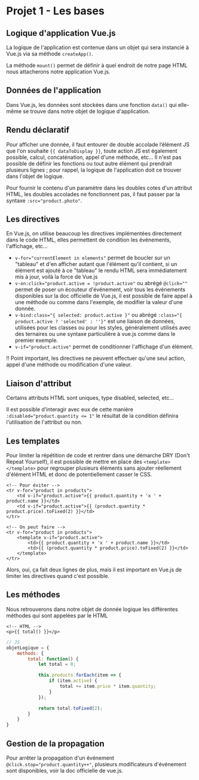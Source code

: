 # Projet 1 - Les bases

## Logique d'application Vue.js

La logique de l'application est contenue dans un objet qui sera instancié à Vue.js via sa méthode `createApp()`.

La méthode `mount()` permet de définir à quel endroit de notre page HTML nous attacherons notre application Vue.js.

## Données de l'application

Dans Vue.js, les données sont stockées dans une fonction `data()` qui elle-même se trouve dans notre objet de logique d'application.

## Rendu déclaratif

Pour afficher une donnée, il faut entourer de double accolade l’élément JS que l'on souhaite `{{ dataToDisplay }}`, toute action JS est également possible, calcul, concaténation, appel d'une méthode, etc... Il n'est pas possible de définir les fonctions ou tout autre élément qui prendrait plusieurs lignes ; pour rappel, la logique de l'application doit ce trouver dans l'objet de logique.

Pour fournir le contenu d'un paramètre dans les doubles cotes d'un attribut HTML, les doubles accolades ne fonctionnent pas, il faut passer par la syntaxe `:src="product.photo"`.

## Les directives

En Vue.js, on utilise beaucoup les directives implémentées directement dans le code HTML, elles permettent de condition les événements, l'affichage, etc...

- `v-for="currentElement in elements"` permet de boucler sur un "tableau" et d'en afficher autant que l'élément qu'il contient, si un élément est ajouté à ce "tableau" le rendu HTML sera immédiatement mis à jour, voilà la force de Vue.js
- `v-on:click="product.active = !product.active"` ou abrégé `@click=""` permet de poser un écouteur d'événement, voir tous les événements disponibles sur la doc officielle de Vue.js, il est possible de faire appel à une méthode ou comme dans l'exemple, de modifier la valeur d'une donnée.
- `v-bind:class="{ selected: product.active }"` ou abrégé `:class="{ product.active ? 'selected' : ''}"` est une liaison de données, utilisées pour les classes ou pour les styles, généralement utilisés avec des ternaires ou une syntaxe particulière à vue.js comme dans le premier exemple.
- `v-if="product.active"` permet de conditionner l'affichage d'un élément.

!! Point important, les directives ne peuvent effectuer qu'une seul action, appel d'une méthode ou modification d'une valeur.

## Liaison d'attribut

Certains attributs HTML sont uniques, type disabled, selected, etc...

Il est possible d’interagir avec eux de cette manière `:disabled="product.quantity <= 1"` le résultat de la condition définira l'utilisation de l'attribut ou non.

## Les templates

Pour limiter la répétition de code et rentrer dans une démarche DRY (Don't Repeat Yourself), il est possible de mettre en place des `<template></template>` pour regrouper plusieurs éléments sans ajouter réellement d'élément HTML et donc de potentiellement casser le CSS.

```vue
<!-- Pour éviter -->
<tr v-for="product in products">
    <td v-if="product.active">{{ product.quantity + 'x ' + product.name }}</td>
    <td v-if="product.active">{{ (product.quantity * product.price).toFixed(2) }}</td>
</tr>

<!-- On peut faire -->
<tr v-for="product in products">
    <template v-if="product.active">
        <td>{{ product.quantity + 'x ' + product.name }}</td>
        <td>{{ (product.quantity * product.price).toFixed(2) }}</td>
    </template>
</tr>
```

Alors, oui, ça fait deux lignes de plus, mais il est important en Vue.js de limiter les directives quand c'est possible.

## Les méthodes

Nous retrouverons dans notre objet de donnée logique les différentes méthodes qui sont appelées par le HTML

```vue
<!-- HTML -->
<p>{{ total() }}</p>
```

```js
// JS
objetLogique = {
    methods: {
        total: function() {
            let total = 0;

            this.products.forEach(item => {
                if (item.active) {
                    total += item.price * item.quantity;
                }
            });

            return total.toFixed(2);
        }
    }
}
```

## Gestion de la propagation

Pour arrêter la propagation d'un événement `@click.stop="product.quantity++"`, plusieurs modificateurs d'événement sont disponibles, voir la doc officielle de vue.js.
